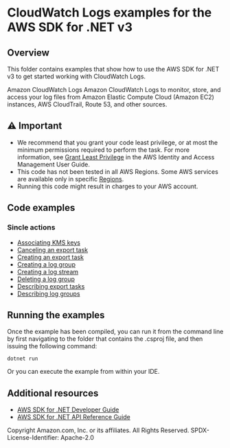 # CloudWatch Logs examples for the AWS SDK for .NET v3

## Overview

This folder contains examples that show how to use the AWS SDK for .NET v3 to
get started working with CloudWatch Logs.

Amazon CloudWatch Logs Amazon CloudWatch Logs to monitor, store, and access
your log files from Amazon Elastic Compute Cloud (Amazon EC2) instances, AWS
CloudTrail, Route 53, and other sources.

## ⚠️ Important

- We recommend that you grant your code least privilege, or at most the minimum
  permissions required to perform the task. For more information, see
  [Grant Least Privilege](https://docs.aws.amazon.com/IAM/latest/UserGuide/best-practices.html#grant-least-privilege)
  in the AWS Identity and Access Management User Guide. 
- This code has not been tested in all AWS Regions. Some AWS services are
  available only in specific [Regions](https://aws.amazon.com/about-aws/global-infrastructure/regional-product-services/).
- Running this code might result in charges to your AWS account.

## Code examples

### Sincle actions

- [Associating KMS keys](AssociateKmsKeyExample/)
- [Canceling an export task](CancelExportTasksExample/) 
- [Creating an export task](CreateExportTaskExample/)
- [Creating a log group](CreateLogGroupExample/)
- [Creating a log stream](CreateLogStreamExample/)
- [Deleting a log group](DeleteLogGroupExample/)
- [Describing export tasks](DescribeExportTasksExample/)
- [Describing log groups](DescribeLogGroupsExample/)

## Running the examples

Once the example has been compiled, you can run it from the command line by
first navigating to the folder that contains the .csproj file, and then
issuing the following command:

```
dotnet run
```

Or you can execute the example from within your IDE.

## Additional resources

- [AWS SDK for .NET Developer Guide](https://docs.aws.amazon.com/sdk-for-net/v3/developer-guide/welcome.html)
- [AWS SDK for .NET API Reference Guide](https://docs.aws.amazon.com/sdkfornet/v3/apidocs/index.html)

Copyright Amazon.com, Inc. or its affiliates. All Rights Reserved. SPDX-License-Identifier: Apache-2.0
